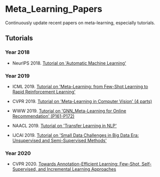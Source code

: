 # Meta_Learning_Papers
Continuously update recent papers on meta-learning, especially tutorials.

## Tutorials
### Year 2018
* NeurIPS 2018. [Tutorial on 'Automatic Machine Learning'](https://media.neurips.cc/Conferences/NIPS2018/Slides/hutter-vanschoren-part3.pdf)

### Year 2019
* ICML 2019. [Tutorial on 'Meta-Learning: from Few-Shot Learning to Rapid Reinforcement Learning'](https://icml.cc/media/Slides/icml/2019/halla(10-09-15)-10-13-00-4340-meta-learning_.pdf)

* CVPR 2019. [Tutorial on 'Meta-Learning in Computer Vision' (4 parts)](https://metalearning-cvpr2019.github.io/) 

* WWW 2019. [Tutorial on 'GNN_Meta-Learning for Online Recommendation' (P161-P172)](https://www.dropbox.com/s/g4es7jx1yb91h6w/WWW2019Tutorial_NetworkRepresentationLearning.rar?dl=0)

* NAACL 2019. [Tutorial on 'Transfer Learning in NLP'](https://docs.google.com/presentation/d/1fIhGikFPnb7G5kr58OvYC3GN4io7MznnM0aAgadvJfc/edit#slide=id.g58bdd596a1_0_0)

* IJCAI 2019. [Tutorial on 'Small Data Challenges in Big Data Era: Unsupervised and Semi-Supervised Methods'](http://maple-lab.net/projects/small_data.htm)

### Year 2020
* CVPR 2020. [Towards Annotation-Efficient Learning: Few-Shot, Self-Supervised, and Incremental Learning Approaches](https://annotation-efficient-learning.github.io/)

